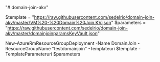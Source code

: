 "# domain-join-akv" 



$template = "https://raw.githubusercontent.com/sedelrio/domain-join-akv/master/VM%20-%20Domain%20Join.KV.json"
$parameters = "https://raw.githubusercontent.com/sedelrio/domain-join-akv/master/domainjoinparamsKeyVault.json"

New-AzureRmResourceGroupDeployment -Name DomainJoin  -ResourceGroupName "testdomainjoin" -Templateuri $template -TemplateParameteruri $parameters

